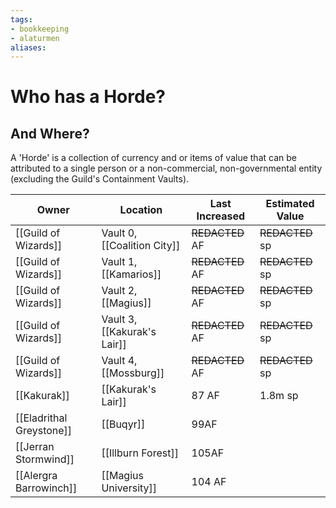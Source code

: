```yaml
---
tags: 
- bookkeeping
- alaturmen
aliases:
---
```


# Who has a Horde?
## And Where?

A 'Horde' is a collection of currency and or items of value that can be attributed to a single person or a non-commercial, non-governmental entity (excluding the Guild's Containment Vaults).

| Owner                    | Location                    | Last Increased  | Estimated Value |
| ------------------------ | --------------------------- | --------------- | --------------- |
| [[Guild of Wizards]]     | Vault 0, [[Coalition City]] | ~~REDACTED~~ AF | ~~REDACTED~~ sp |
| [[Guild of Wizards]]     | Vault 1, [[Kamarios]]       | ~~REDACTED~~ AF | ~~REDACTED~~ sp |
| [[Guild of Wizards]]     | Vault 2, [[Magius]]         | ~~REDACTED~~ AF | ~~REDACTED~~ sp |
| [[Guild of Wizards]]     | Vault 3, [[Kakurak's Lair]] | ~~REDACTED~~ AF | ~~REDACTED~~ sp |
| [[Guild of Wizards]]     | Vault 4, [[Mossburg]]       | ~~REDACTED~~ AF | ~~REDACTED~~ sp |
| [[Kakurak]]              | [[Kakurak's Lair]]          | 87 AF           | 1.8m sp         |
| [[Eladrithal Greystone]] | [[Buqyr]]                   | 99AF            |                 |
| [[Jerran Stormwind]]     | [[Illburn Forest]]          | 105AF           |                 |
| [[Alergra Barrowinch]]   | [[Magius University]]       | 104 AF          |                 |
